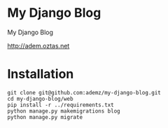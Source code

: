# My Django Blog
My Django Blog

http://adem.oztas.net

Installation
============

    git clone git@github.com:ademz/my-django-blog.git
    cd my-django-blog/web
    pip install -r ../requirements.txt
    python manage.py makemigrations blog
    python manage.py migrate
